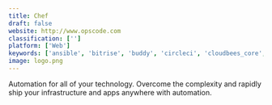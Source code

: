 ```yaml
---
title: Chef
draft: false 
website: http://www.opscode.com
classification: ['']
platform: ['Web']
keywords: ['ansible', 'bitrise', 'buddy', 'circleci', 'cloudbees_core', 'codenvy', 'codeship', 'gocd', 'gradle', 'jenkins', 'octopus_deploy', 'reflect', 'rudder', 'salt', 'saltstack', 'semaphore', 'teamcity', 'terraform', 'vsts']
image: logo.png
---
```

Automation for all of your technology. Overcome the complexity and rapidly ship your infrastructure and apps anywhere with automation.